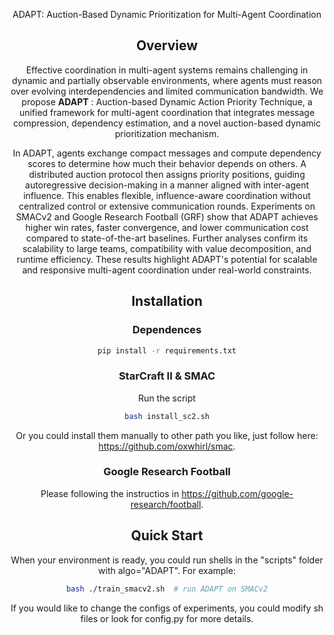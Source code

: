 <p align="center" width="100%">
</p>

<div id="top" align="center">

ADAPT: Auction-Based Dynamic Prioritization for Multi-Agent Coordination

## Overview

Effective coordination in multi-agent systems remains challenging in dynamic and partially observable environments, where agents must reason over evolving interdependencies and limited communication bandwidth. We propose **ADAPT** : Auction-based Dynamic Action Priority Technique, a unified framework for multi-agent coordination that integrates message compression, dependency estimation, and a novel auction-based dynamic prioritization mechanism.

In ADAPT, agents exchange compact messages and compute dependency scores to determine how much their behavior depends on others. A distributed auction protocol then assigns priority positions, guiding autoregressive decision-making in a manner aligned with inter-agent influence. This enables flexible, influence-aware coordination without centralized control or extensive communication rounds. Experiments on SMACv2 and Google Research Football (GRF) show that ADAPT achieves higher win rates, faster convergence, and lower communication cost compared to state-of-the-art baselines. Further analyses confirm its scalability to large teams, compatibility with value decomposition, and runtime efficiency. These results highlight ADAPT's potential for scalable and responsive multi-agent coordination under real-world constraints.


## Installation

### Dependences
``` Bash
pip install -r requirements.txt
```

### StarCraft II & SMAC
Run the script
``` Bash
bash install_sc2.sh
```
Or you could install them manually to other path you like, just follow here: https://github.com/oxwhirl/smac.

### Google Research Football
Please following the instructios in https://github.com/google-research/football. 


## Quick Start
When your environment is ready, you could run shells in the "scripts" folder with algo="ADAPT". For example:
``` Bash
bash ./train_smacv2.sh  # run ADAPT on SMACv2
```
If you would like to change the configs of experiments, you could modify sh files or look for config.py for more details.
